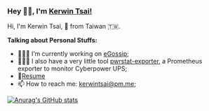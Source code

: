 ### Hey 👋🏽, I'm [Kerwin Tsai!](https://kerwenwwer.github.io/document-blog/#/) 


Hi, I'm Kerwin Tsai, 🚀 from Taiwan 🇹🇼. 

**Talking about Personal Stuffs:**

- 👨🏽‍💻 I’m currently working on [eGossip](https://github.com/kerwenwwer/eGossip);
- 👨🏽‍💻 I also have a very little tool [pwrstat-exporter](https://github.com/kerwenwwer/pwrstat-exporter), a Prometheus exporter to monitor Cyberpower UPS;
- 📝[Resume](https://docs.google.com/document/d/1Bl5xJVmSMsSndL2O9kRUbALzVfTVW5xWbppRkE5BhBA/edit?usp=sharing)
- 📫 How to reach me: kerwintsai@pm.me;


[![Anurag's GitHub stats](https://github-readme-stats.vercel.app/api?username=kerwenwwer)](https://github.com/anuraghazra/github-readme-stats)




